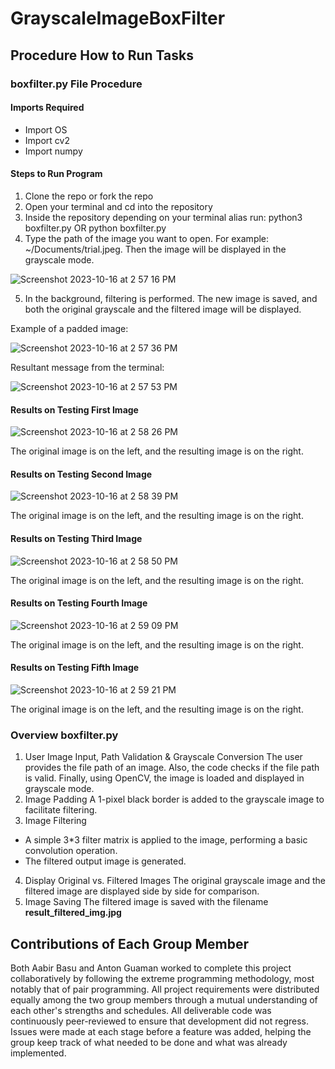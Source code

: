 # GrayscaleImageBoxFilter
## Procedure How to Run Tasks
### boxfilter.py File Procedure
#### Imports Required
- Import OS
- Import cv2
- Import numpy
#### Steps to Run Program
1. Clone the repo or fork the repo
2. Open your terminal and cd into the repository
3. Inside the repository depending on your terminal alias run: python3 boxfilter.py OR python boxfilter.py
4. Type the path of the image you want to open. For example: ~/Documents/trial.jpeg. Then the image will be displayed in the grayscale mode.

![Screenshot 2023-10-16 at 2 57 16 PM](https://github.com/DavidGuamanDavila/GrayscaleImageBoxFilter/assets/92492748/06cac6c7-d4d5-4d17-bbf8-e0a6c713edbf)

5. In the background, filtering is performed. The new image is saved, and both the original grayscale and the filtered image will be displayed.

Example of a padded image:

![Screenshot 2023-10-16 at 2 57 36 PM](https://github.com/DavidGuamanDavila/GrayscaleImageBoxFilter/assets/92492748/cfefdeb2-2929-4e99-8de5-b58372bde094)


Resultant message from the terminal:

![Screenshot 2023-10-16 at 2 57 53 PM](https://github.com/DavidGuamanDavila/GrayscaleImageBoxFilter/assets/92492748/3d32b501-45fd-44b6-a000-93fc41f2645f)


#### Results on Testing First Image

![Screenshot 2023-10-16 at 2 58 26 PM](https://github.com/DavidGuamanDavila/GrayscaleImageBoxFilter/assets/92492748/88f1f105-dde9-492c-9a35-fb87589b00e7)


The original image is on the left, and the resulting image is on the right.

#### Results on Testing Second Image

![Screenshot 2023-10-16 at 2 58 39 PM](https://github.com/DavidGuamanDavila/GrayscaleImageBoxFilter/assets/92492748/96810955-3ec7-435f-8111-29e931f8f165)


The original image is on the left, and the resulting image is on the right.

#### Results on Testing Third Image

![Screenshot 2023-10-16 at 2 58 50 PM](https://github.com/DavidGuamanDavila/GrayscaleImageBoxFilter/assets/92492748/129086cd-c047-452d-84fb-27b095481f20)


The original image is on the left, and the resulting image is on the right.

#### Results on Testing Fourth Image

![Screenshot 2023-10-16 at 2 59 09 PM](https://github.com/DavidGuamanDavila/GrayscaleImageBoxFilter/assets/92492748/ee8a0085-b732-4854-863f-81ec9728b369)


The original image is on the left, and the resulting image is on the right.

#### Results on Testing Fifth Image

![Screenshot 2023-10-16 at 2 59 21 PM](https://github.com/DavidGuamanDavila/GrayscaleImageBoxFilter/assets/92492748/a8c9933e-1e0d-4695-8902-7737e7ba3356)


The original image is on the left, and the resulting image is on the right.

### Overview boxfilter.py
1. User Image Input, Path Validation & Grayscale Conversion
The user provides the file path of an image. Also, the code checks if the file path is valid. Finally, using OpenCV, the image is loaded and displayed in grayscale mode.
2. Image Padding
A 1-pixel black border is added to the grayscale image to facilitate filtering.
3. Image Filtering
- A simple 3*3 filter matrix is applied to the image, performing a basic convolution operation.
- The filtered output image is generated.
4. Display Original vs. Filtered Images
The original grayscale image and the filtered image are displayed side by side for comparison.
5. Image Saving
The filtered image is saved with the filename **result_filtered_img.jpg**   

## Contributions of Each Group Member
Both Aabir Basu and Anton Guaman  worked to complete this project collaboratively by following the extreme programming methodology, most notably that of pair programming. All project requirements were distributed equally among the two group members through a mutual understanding of each other's strengths and schedules. All deliverable code was continuously peer-reviewed to ensure that development did not regress. Issues were made at each stage before a feature was added, helping the group keep track of what needed to be done and what was already implemented. 
